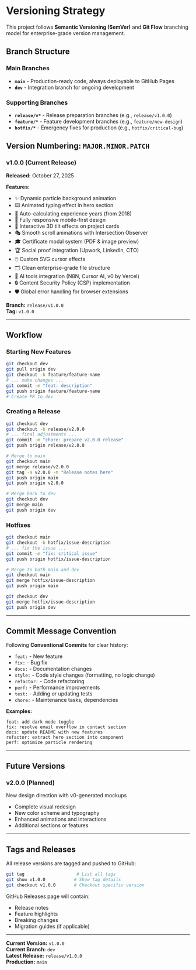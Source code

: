 # Versioning Strategy

This project follows **Semantic Versioning (SemVer)** and **Git Flow** branching model for enterprise-grade version management.

## Branch Structure

### Main Branches
- **`main`** - Production-ready code, always deployable to GitHub Pages
- **`dev`** - Integration branch for ongoing development

### Supporting Branches
- **`release/v*`** - Release preparation branches (e.g., `release/v1.0.0`)
- **`feature/*`** - Feature development branches (e.g., `feature/new-design`)
- **`hotfix/*`** - Emergency fixes for production (e.g., `hotfix/critical-bug`)

## Version Numbering: `MAJOR.MINOR.PATCH`

### v1.0.0 (Current Release)
**Released:** October 27, 2025

**Features:**
- ✨ Dynamic particle background animation
- ⌨️ Animated typing effect in hero section
- 📅 Auto-calculating experience years (from 2018)
- 📱 Fully responsive mobile-first design
- 🎨 Interactive 3D tilt effects on project cards
- 🎭 Smooth scroll animations with Intersection Observer
- 🎓 Certificate modal system (PDF & image preview)
- 🏆 Social proof integration (Upwork, LinkedIn, CTO)
- 🖱️ Custom SVG cursor effects
- 🗂️ Clean enterprise-grade file structure
- 🤖 AI tools integration (N8N, Cursor AI, v0 by Vercel)
- 🔒 Content Security Policy (CSP) implementation
- 🛡️ Global error handling for browser extensions

**Branch:** `release/v1.0.0`  
**Tag:** `v1.0.0`

---

## Workflow

### Starting New Features
```bash
git checkout dev
git pull origin dev
git checkout -b feature/feature-name
# ... make changes ...
git commit -m "feat: description"
git push origin feature/feature-name
# Create PR to dev
```

### Creating a Release
```bash
git checkout dev
git checkout -b release/v2.0.0
# ... final adjustments ...
git commit -m "chore: prepare v2.0.0 release"
git push origin release/v2.0.0

# Merge to main
git checkout main
git merge release/v2.0.0
git tag -a v2.0.0 -m "Release notes here"
git push origin main
git push origin v2.0.0

# Merge back to dev
git checkout dev
git merge main
git push origin dev
```

### Hotfixes
```bash
git checkout main
git checkout -b hotfix/issue-description
# ... fix the issue ...
git commit -m "fix: critical issue"
git push origin hotfix/issue-description

# Merge to both main and dev
git checkout main
git merge hotfix/issue-description
git push origin main

git checkout dev
git merge hotfix/issue-description
git push origin dev
```

---

## Commit Message Convention

Following **Conventional Commits** for clear history:

- `feat:` - New feature
- `fix:` - Bug fix
- `docs:` - Documentation changes
- `style:` - Code style changes (formatting, no logic change)
- `refactor:` - Code refactoring
- `perf:` - Performance improvements
- `test:` - Adding or updating tests
- `chore:` - Maintenance tasks, dependencies

**Examples:**
```
feat: add dark mode toggle
fix: resolve email overflow in contact section
docs: update README with new features
refactor: extract hero section into component
perf: optimize particle rendering
```

---

## Future Versions

### v2.0.0 (Planned)
New design direction with v0-generated mockups
- Complete visual redesign
- New color scheme and typography
- Enhanced animations and interactions
- Additional sections or features

---

## Tags and Releases

All release versions are tagged and pushed to GitHub:
```bash
git tag                    # List all tags
git show v1.0.0           # Show tag details
git checkout v1.0.0       # Checkout specific version
```

GitHub Releases page will contain:
- Release notes
- Feature highlights
- Breaking changes
- Migration guides (if applicable)

---

**Current Version:** `v1.0.0`  
**Current Branch:** `dev`  
**Latest Release:** `release/v1.0.0`  
**Production:** `main`


